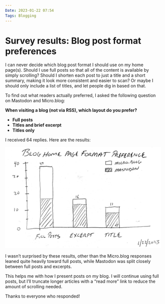 ```yaml
---
Date: 2023-01-22 07:54
Tags: Blogging
---
```


# Survey results: Blog post format preferences

I can never decide which blog post format I should use on my home page(s). Should I use full posts so that all of the content is available by simply scrolling? Should I shorten each post to just a title and a short summary, making it look more consistent and easier to scan? Or maybe I should only include a list of titles, and let people dig in based on that.

To find out what readers actually preferred, I asked the following question on Mastodon and Micro.blog:

**When visiting a blog (not via RSS), which layout do you prefer?**

*   **Full posts**
*   **Titles and brief excerpt**
*   **Titles only**

I received 64 replies. Here are the results:

![Results of my informal web poll](_BlogSurveyResults.jpg)

I wasn’t surprised by these results, other than the Micro.blog responses leaned quite heavily toward full posts, while Mastodon was split closely between full posts and excerpts.

This helps me with how I present posts on my blog. I will continue using full posts, but I’ll truncate longer articles with a “read more” link to reduce the amount of scrolling needed.

Thanks to everyone who responded!
